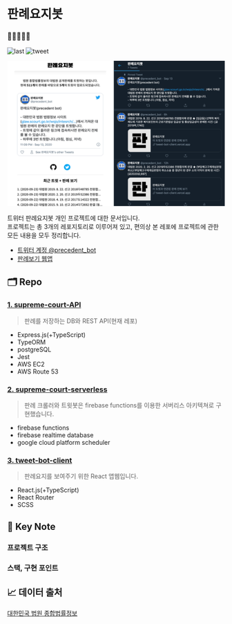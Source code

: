 # 판례요지봇

###  🤖🐧👩🏻‍⚖️
![last](https://img.shields.io/github/last-commit/MaxKim-J/supreme-court-API) ![tweet](https://img.shields.io/twitter/follow/precedent_bot?label=%40precedent_bot&style=social)

![appImage](./appImage.png)

트위터 판례요지봇 개인 프로젝트에 대한 문서입니다.  
프로젝트는 총 3개의 레포지토리로 이루어져 있고, 편의상 본 레포에 프로젝트에 관한 모든 내용을 모두 정리합니다.

- [트위터 계정 @precedent_bot](https://twitter.com/precedent_bot)
- [판례보기 웹앱](https://tweet-bot-client.vercel.app/)

## 🗂 Repo

### [1. supreme-court-API](https://github.com/MaxKim-J/supreme-court-API)

> 판례를 저장하는 DB와 REST API(현재 레포)

- Express.js(+TypeScript)
- TypeORM
- postgreSQL
- Jest
- AWS EC2
- AWS Route 53

### [2. supreme-court-serverless](https://github.com/MaxKim-J/supreme-court-severless)

> 판례 크롤러와 트윗봇은 firebase functions를 이용한 서버리스 아키텍쳐로 구현했습니다.

- firebase functions
- firebase realtime database
- google cloud platform scheduler

### [3. tweet-bot-client](https://github.com/MaxKim-J/tweet-bot-client)

> 판례요지를 보여주기 위한 React 앱웹입니다.

- React.js(+TypeScript)
- React Router
- SCSS

## 📖  Key Note

### 프로젝트 구조

### 스택, 구현 포인트

## 📈 데이터 출처
[대한민국 법원 종합법률정보](https://glaw.scourt.go.kr/wsjo/intesrch/sjo022.do)
